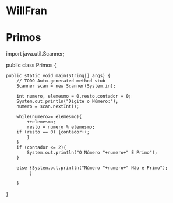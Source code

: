 # WillFran
# Primos
import java.util.Scanner;

public class Primos {

	public static void main(String[] args) {
		// TODO Auto-generated method stub
		Scanner scan = new Scanner(System.in);
				
        int numero, elemesmo = 0,resto,contador = 0;
        System.out.println("Digite o Número:");
        numero = scan.nextInt();
        
        while(numero>= elemesmo){
        	++elemesmo;
        	resto = numero % elemesmo;
        if (resto == 0) {contador++;
            }
        } 
        if (contador <= 2){
        	System.out.println("O Número "+numero+" É Primo");
        }
        
        else {System.out.println("Número "+numero+" Não é Primo");
             }
		
		}    
	
}
